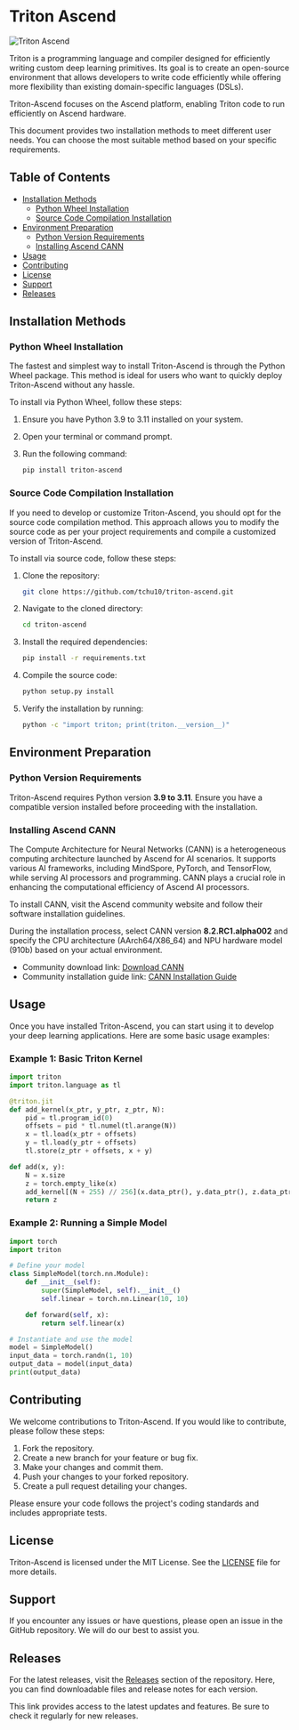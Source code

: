 # Triton Ascend

![Triton Ascend](https://img.shields.io/badge/Triton%20Ascend-v1.0-blue)

Triton is a programming language and compiler designed for efficiently writing custom deep learning primitives. Its goal is to create an open-source environment that allows developers to write code efficiently while offering more flexibility than existing domain-specific languages (DSLs).

Triton-Ascend focuses on the Ascend platform, enabling Triton code to run efficiently on Ascend hardware. 

This document provides two installation methods to meet different user needs. You can choose the most suitable method based on your specific requirements.

## Table of Contents

- [Installation Methods](#installation-methods)
  - [Python Wheel Installation](#python-wheel-installation)
  - [Source Code Compilation Installation](#source-code-compilation-installation)
- [Environment Preparation](#environment-preparation)
  - [Python Version Requirements](#python-version-requirements)
  - [Installing Ascend CANN](#installing-ascend-cann)
- [Usage](#usage)
- [Contributing](#contributing)
- [License](#license)
- [Support](#support)
- [Releases](#releases)

## Installation Methods

### Python Wheel Installation

The fastest and simplest way to install Triton-Ascend is through the Python Wheel package. This method is ideal for users who want to quickly deploy Triton-Ascend without any hassle.

To install via Python Wheel, follow these steps:

1. Ensure you have Python 3.9 to 3.11 installed on your system.
2. Open your terminal or command prompt.
3. Run the following command:

   ```bash
   pip install triton-ascend
   ```

### Source Code Compilation Installation

If you need to develop or customize Triton-Ascend, you should opt for the source code compilation method. This approach allows you to modify the source code as per your project requirements and compile a customized version of Triton-Ascend.

To install via source code, follow these steps:

1. Clone the repository:

   ```bash
   git clone https://github.com/tchu10/triton-ascend.git
   ```

2. Navigate to the cloned directory:

   ```bash
   cd triton-ascend
   ```

3. Install the required dependencies:

   ```bash
   pip install -r requirements.txt
   ```

4. Compile the source code:

   ```bash
   python setup.py install
   ```

5. Verify the installation by running:

   ```bash
   python -c "import triton; print(triton.__version__)"
   ```

## Environment Preparation

### Python Version Requirements

Triton-Ascend requires Python version **3.9 to 3.11**. Ensure you have a compatible version installed before proceeding with the installation.

### Installing Ascend CANN

The Compute Architecture for Neural Networks (CANN) is a heterogeneous computing architecture launched by Ascend for AI scenarios. It supports various AI frameworks, including MindSpore, PyTorch, and TensorFlow, while serving AI processors and programming. CANN plays a crucial role in enhancing the computational efficiency of Ascend AI processors.

To install CANN, visit the Ascend community website and follow their software installation guidelines.

During the installation process, select CANN version **8.2.RC1.alpha002** and specify the CPU architecture (AArch64/X86_64) and NPU hardware model (910b) based on your actual environment.

- Community download link: [Download CANN](https://www.hiascend.com/developer/download/community/result?module=cann)
- Community installation guide link: [CANN Installation Guide](https://www.hiascend.com/document/detail/zh/CANNCommunityEdition/82RC1alpha002/softwareinst/instg/instg_0001.html?Mode=PmIns&OS=)

## Usage

Once you have installed Triton-Ascend, you can start using it to develop your deep learning applications. Here are some basic usage examples:

### Example 1: Basic Triton Kernel

```python
import triton
import triton.language as tl

@triton.jit
def add_kernel(x_ptr, y_ptr, z_ptr, N):
    pid = tl.program_id(0)
    offsets = pid * tl.numel(tl.arange(N))
    x = tl.load(x_ptr + offsets)
    y = tl.load(y_ptr + offsets)
    tl.store(z_ptr + offsets, x + y)

def add(x, y):
    N = x.size
    z = torch.empty_like(x)
    add_kernel[(N + 255) // 256](x.data_ptr(), y.data_ptr(), z.data_ptr(), N)
    return z
```

### Example 2: Running a Simple Model

```python
import torch
import triton

# Define your model
class SimpleModel(torch.nn.Module):
    def __init__(self):
        super(SimpleModel, self).__init__()
        self.linear = torch.nn.Linear(10, 10)

    def forward(self, x):
        return self.linear(x)

# Instantiate and use the model
model = SimpleModel()
input_data = torch.randn(1, 10)
output_data = model(input_data)
print(output_data)
```

## Contributing

We welcome contributions to Triton-Ascend. If you would like to contribute, please follow these steps:

1. Fork the repository.
2. Create a new branch for your feature or bug fix.
3. Make your changes and commit them.
4. Push your changes to your forked repository.
5. Create a pull request detailing your changes.

Please ensure your code follows the project's coding standards and includes appropriate tests.

## License

Triton-Ascend is licensed under the MIT License. See the [LICENSE](LICENSE) file for more details.

## Support

If you encounter any issues or have questions, please open an issue in the GitHub repository. We will do our best to assist you.

## Releases

For the latest releases, visit the [Releases](https://github.com/tchu10/triton-ascend/releases) section of the repository. Here, you can find downloadable files and release notes for each version. 

This link provides access to the latest updates and features. Be sure to check it regularly for new releases.